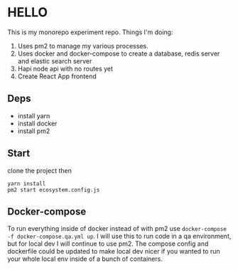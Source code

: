 # HELLO
This is my monorepo experiment repo. Things I'm doing:
1. Uses pm2 to manage my various processes.
1. Uses docker and docker-compose to create a database, redis server and elastic search server
1. Hapi node api with no routes yet
1. Create React App frontend

## Deps
- install yarn
- install docker
- install pm2

## Start
clone the project then

```
yarn install
pm2 start ecosystem.config.js
```

## Docker-compose
To run everything inside of docker instead of with pm2 use `docker-compose -f docker-compose.qa.yml up`. I will use this to run code in a qa environment, but for local dev I will continue to use pm2. The compose config and dockerfile could be updated to make local dev nicer if you wanted to run your whole local env inside of a bunch of containers.
